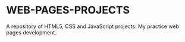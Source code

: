 # WEB-PAGES-PROJECTS
 A repository of HTML5, CSS and JavaScript projects. My practice web pages development.
